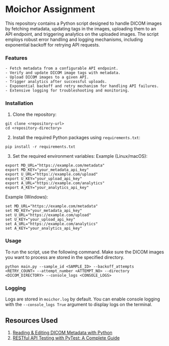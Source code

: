 # Moichor Assignment
This repository contains a Python script designed to handle DICOM images by fetching metadata, updating tags in the images, uploading them to an API endpoint, and triggering analytics on the uploaded images. The script employs robust error handling and logging mechanisms, including exponential backoff for retrying API requests.

### Features

    - Fetch metadata from a configurable API endpoint.
    - Verify and update DICOM image tags with metadata.
    - Upload DICOM images to a given API.
    - Trigger analytics after successful uploads.
    - Exponential backoff and retry mechanism for handling API failures.
    - Extensive logging for troubleshooting and monitoring.

### Installation

1. Clone the repository:
```
git clone <repository-url>
cd <repository-directory>
```

2. Install the required Python packages using `requirements.txt`:
```
pip install -r requirements.txt
```

3. Set the required environment variables:
Example (Linux/macOS):
```
export MD_URL="https://example.com/metadata"
export MD_KEY="your_metadata_api_key"
export U_URL="https://example.com/upload"
export U_KEY="your_upload_api_key"
export A_URL="https://example.com/analytics"
export A_KEY="your_analytics_api_key"
```

Example (Windows):
```
set MD_URL="https://example.com/metadata"
set MD_KEY="your_metadata_api_key"
set U_URL="https://example.com/upload"
set U_KEY="your_upload_api_key"
set A_URL="https://example.com/analytics"
set A_KEY="your_analytics_api_key"
```

### Usage

To run the script, use the following command. Make sure the DICOM images you want to process are stored in the specified directory.
```
python main.py --sample_id <SAMPLE_ID> --backoff_attempts <RETRY_COUNT> --attempt_number <ATTEMPT_NO> --directory <DICOM_DIRECTORY> --console_logs <CONSOLE_LOGS>
```

### Logging

Logs are stored in `moichor.log` by default. You can enable console logging with the ```--console_logs True``` argument to display logs on the terminal.

## Resources Used
1. [Reading & Editing DICOM Metadata with Python](https://medium.com/@ashkanpakzad/reading-editing-dicom-metadata-w-python-8204223a59f6)
2. [RESTful API Testing with PyTest: A Complete Guide](https://laerciosantanna.medium.com/mastering-restful-api-testing-with-pytest-56d22460a9c4)
